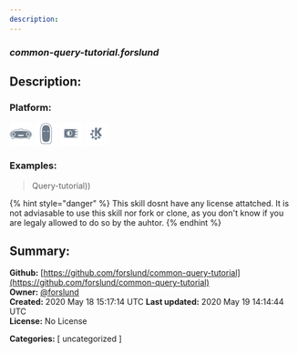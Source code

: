 ```yaml
---
description: 
---
```


### _common-query-tutorial.forslund_  
## Description:  
  
  
  
### Platform:  
 ![Mark I](../.gitbook/assets/mark-1-icon.png)  ![Mark II](../.gitbook/assets/mark-2-icon.png)  ![Picroft](../.gitbook/assets/picroft-icon.png)  ![plasmoid](../.gitbook/assets/kde.png)   
### Examples:  
> Query-tutorial))  
  
{% hint style="danger" %}
This skill dosnt have any license attatched. It is not adviasable to use this skill nor fork or clone, as you don't know if you are legaly allowed to do so by the auhtor.
{% endhint %}
  
## Summary:  
**Github:** [https://github.com/forslund/common-query-tutorial](https://github.com/forslund/common-query-tutorial)  
**Owner:** [@forslund](https://github.com/forslund)  
**Created:** 2020 May 18 15:17:14 UTC  **Last updated:** 2020 May 19 14:14:44 UTC  
**License:** No License  
  
**Categories:** [ uncategorized ]   
